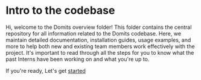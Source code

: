 # Intro to the codebase
Hi, welcome to the Domits overview folder! This folder contains the central repository for all information related to the Domits codebase. Here, we maintain detailed documentation, installation guides, usage examples, and more to help both new and existing team members work effectively with the project. It's important to read through all the steps for you to know what the past Interns have been working on and what you're up to. 

If you're ready, Let's get [started](./2.%20getting%20started.md)